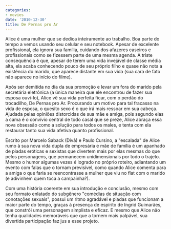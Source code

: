 ```yaml
---
categories:
- movies
date: '2010-12-30'
title: De Pernas pro Ar
---
```


Alice é uma mulher que se dedica inteiramente ao trabalho. Boa parte do tempo a vemos usando seu celular e seu notebook. Apesar de excelente profissional, ela ignora sua família, cuidando dos afazeres caseiros e profissionais como se fizessem parte de uma mesma agenda. A triste consequência é que, apesar de terem uma vida invejável de classe média alta, ela acaba conhecendo pouco de seu próprio filho e quase não nota a existência do marido, que aparece distante em sua vida (sua cara de fato não aparece no início do filme).

Após ser demitida no dia da sua promoção e levar um fora do marido pela secretária eletrônica (a única maneira que ele encontrou de fazer sua esposa ouvi-lo), Alice vê sua vida perfeita ficar, com o perdão do trocadilho, De Pernas pro Ar. Procurando um motivo para tal fracasso na vida de esposa, o quesito sexo é o que irá mais ressoar em sua cabeça. Ajudada pelas opiniões distorcidas de sua mãe e amiga, pois segundo elas a cama é o convívio central de todo casal que se preze, Alice abraça essa nova obsessão como a solução para todos os males, e tenta com ela restaurar tanto sua vida afetiva quanto profissional.

Escrito por Marcelo Saback (Divã) e Paulo Cursino, a "escalada" de Alice rumo à sua nova vida dupla de empresária e mãe de família é um apanhado de piadas eróticas e sexistas que divertem mais por elas mesmas do que pelos personagens, que permanecem unidimensionais por todo o trajeto. Mesmo o humor algumas vezes é logrado no próprio roteiro, adiantando um evento com falas que o tornam previsível, como quando Alice comenta para a amiga o que faria se reencontrasse a mulher que viu no flat com o marido (e adivinhem quem toca a campainha?).

Com uma história coerente em sua introdução e conclusão, mesmo com seu formato enlatado do subgênero "comédias de situação com conotações sexuais", possui um ritmo agradável e piadas que funcionam a maior parte do tempo, graças à presença de espírito de Ingrid Guimarães, que constrói uma personagem simplista e eficaz. E mesmo que Alice não tenha qualidades memoráveis que que a tornem mais palpável, sua divertida participação faz jus a esse projeto.